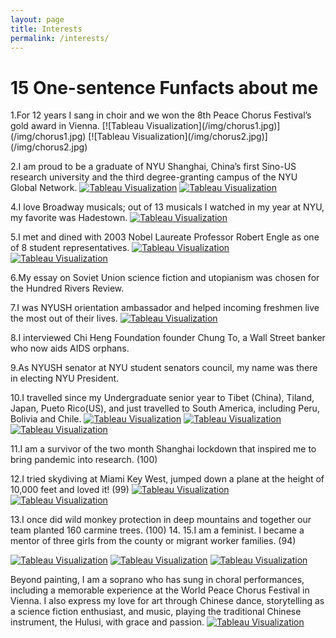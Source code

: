 ```yaml
---
layout: page
title: Interests
permalink: /interests/
---
```


<h1 id="project_overview">15 One-sentence Funfacts about me</h1>
1.For 12 years I sang in choir and we won the 8th Peace Chorus Festival’s gold award in Vienna.
[![Tableau Visualization](/img/chorus1.jpg)](/img/chorus1.jpg)
[![Tableau Visualization](/img/chorus2.jpg)](/img/chorus2.jpg)

2.I am proud to be a graduate of NYU Shanghai, China’s first Sino-US research university and the third degree-granting campus of the NYU Global Network.
[![Tableau Visualization](/img/graduate1.jpeg)](/img/graduate1.jpeg)
[![Tableau Visualization](/img/graduate2.jpeg)](/img/graduate2.jpeg)

4.I love Broadway musicals; out of 13 musicals I watched in my year at NYU, my favorite was Hadestown.
[![Tableau Visualization](/img/graduate1.jpeg)](/img/graduate1.jpeg)

5.I met and dined with 2003 Nobel Laureate Professor Robert Engle as one of 8 student representatives.
[![Tableau Visualization](/img/Engle1.jpeg)](/img/Engle1.jpeg)
[![Tableau Visualization](/img/Engle2.jpeg)](/img/Engle2.jpeg)

6.My essay on Soviet Union science fiction and utopianism was chosen for the Hundred Rivers Review.


7.I was NYUSH orientation ambassador and helped incoming freshmen live the most out of their lives.
[![Tableau Visualization](/img/orientation.jpeg)](/img/orientation.jpeg)

8.I interviewed Chi Heng Foundation founder Chung To, a Wall Street banker who now aids AIDS orphans.

9.As NYUSH senator at NYU student senators council, my name was there in electing NYU President.

10.I travelled since my Undergraduate senior year to Tibet (China), Tiland, Japan, Pueto Rico(US), and just travelled to South America, including Peru, Bolivia and Chile.
[![Tableau Visualization](/img/tibet.jpeg)](/img/tibet.jpeg)
[![Tableau Visualization](/img/pueto.jpeg)](/img/pueto.jpeg)
[![Tableau Visualization](/img/peru.jpeg)](/img/peru.jpeg)

11.I am a survivor of the two month Shanghai lockdown that inspired me to bring pandemic into research.  (100)

12.I tried skydiving at Miami Key West, jumped down a plane at the height of 10,000 feet and loved it! (99)
[![Tableau Visualization](/img/skydive1.jpeg)](/img/skydive1.jpeg)
[![Tableau Visualization](/img/skydive2.jpeg)](/img/skydive2.jpeg)

13.I once did wild monkey protection in deep mountains and together our team planted 160 carmine trees. (100)
14.
15.I am a feminist. I became a mentor of three girls from the county or migrant worker families. (94)

[![Tableau Visualization](/img/volatility.jpg)](/img/volatility.jpg)
[![Tableau Visualization](/img/volatility.jpg)](/img/volatility.jpg)
[![Tableau Visualization](/img/volatility.jpg)](/img/volatility.jpg)

Beyond painting, I am a soprano who has sung in choral performances, including a memorable experience at the World Peace Chorus Festival in Vienna. I also express my love for art through Chinese dance, storytelling as a science fiction enthusiast, and music, playing the traditional Chinese instrument, the Hulusi, with grace and passion.
[![Tableau Visualization](/img/volatility.jpg)](/img/volatility.jpg)
